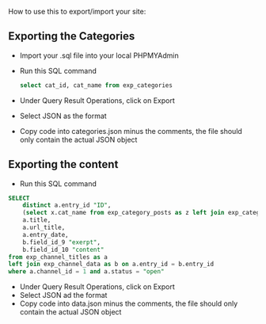 How to use this to export/import your site:

## Exporting the Categories
- Import your .sql file into your local PHPMYAdmin
- Run this SQL command
    ```` SQL
    select cat_id, cat_name from exp_categories
    ````

- Under Query Result Operations, click on Export
- Select JSON as the format
- Copy code into categories.json minus the comments, the file should only contain the actual JSON object

## Exporting the content
- Run this SQL command
```` SQL
SELECT 
    distinct a.entry_id "ID",
    (select x.cat_name from exp_category_posts as z left join exp_categories as x on z.cat_id = x.cat_id where z.entry_id = a.entry_id limit 1) 'cat_name',
    a.title,
    a.url_title,
    a.entry_date,
    b.field_id_9 "exerpt",
    b.field_id_10 "content"    
from exp_channel_titles as a
left join exp_channel_data as b on a.entry_id = b.entry_id
where a.channel_id = 1 and a.status = "open"
```` 
- Under Query Result Operations, click on Export
- Select JSON ad the format
- Copy code into data.json minus the comments, the file should only contain the actual JSON object